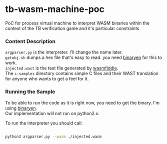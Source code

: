 # tb-wasm-machine-poc
PoC for process virtual machine to interpret WASM binaries within the context of the TB verification game and it's particular constraints

### Content Description
`argparser.py` is the interpreter. I'll change the name later.<br/>
`getobj.sh` dumps a hex file that's easy to read. you need [binaryen](https://github.com/WebAssembly/binaryen) for this to work.<br/>
`injected.wast` is the test file generated by [wasmfiddle](https://wasdk.github.io/WasmFiddle/).<br/>
The `c-samples` directory contains simple C files and their WAST translation for anyone who wants to get a feel for it.<br/>

### Running the Sample
To be able to run the code as it is right now, you need to get the binary. I'm using [binaryen](https://github.com/WebAssembly/binaryen).<br/>
Our implementation will not run on python2.x.<br/>

To run the interpreter you should call:<br/>
```bash

python3 argparser.py --wasm ./injected.wasm

```
